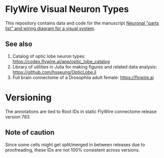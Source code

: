 # FlyWire Visual Neuron Types
This repository contains data and code for the manuscript [Neuronal "parts list" and wiring diagram for a visual system](https://www.biorxiv.org/content/10.1101/2023.10.12.562119v3).

## See also
1. Catalog of optic lobe neuron types: https://codex.flywire.ai/app/optic_lobe_catalog
2. Library of utilities in Julia for making figures and related data analysis: https://github.com/hsseung/OpticLobe.jl
3. Full brain connectome of a Drosophila adult female: https://flywire.ai

# Versioning
The annotations are tied to Root IDs in static FlyWire connectome release version 783.
## Note of caution
Since some cells might get split/merged in between releases due to proofreading, these IDs are not 100% consistent across versions.

